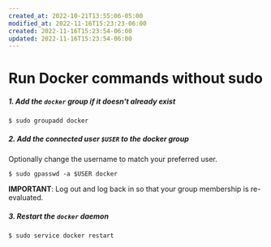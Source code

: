 ```yaml
---
created_at: 2022-10-21T13:55:06-05:00
modified_at: 2022-11-16T15:23:23-06:00
created: 2022-11-16T15:23:54-06:00
updated: 2022-11-16T15:23:54-06:00
---
```

# Run Docker commands without sudo

##### 1. Add the `docker` group if it doesn't already exist

```console
$ sudo groupadd docker
```

##### 2. Add the connected user `$USER` to the docker group

Optionally change the username to match your preferred user.

```console
$ sudo gpasswd -a $USER docker
```

**IMPORTANT**: Log out and log back in so that your group membership is re-evaluated.

##### 3. Restart the `docker` daemon

```console
$ sudo service docker restart
```
